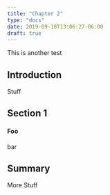 ```yaml
---
title: "Chapter 2"
type: "docs"
date: 2019-09-18T13:06:27-06:00
draft: true
---
```


This is another test

## Introduction

Stuff

## Section 1

#### Foo

bar

## Summary

More Stuff